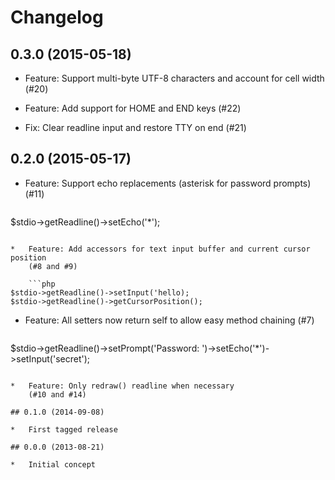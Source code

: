# Changelog

## 0.3.0 (2015-05-18)

*   Feature: Support multi-byte UTF-8 characters and account for cell width
    (#20)

*   Feature: Add support for HOME and END keys
    (#22)

*   Fix: Clear readline input and restore TTY on end
    (#21)

## 0.2.0 (2015-05-17)

*   Feature: Support echo replacements (asterisk for password prompts)
    (#11)

    ```php
$stdio->getReadline()->setEcho('*');
```

*   Feature: Add accessors for text input buffer and current cursor position
    (#8 and #9)

    ```php
$stdio->getReadline()->setInput('hello);
$stdio->getReadline()->getCursorPosition();
```

*   Feature: All setters now return self to allow easy method chaining
    (#7)

    ```php
$stdio->getReadline()->setPrompt('Password: ')->setEcho('*')->setInput('secret');
```

*   Feature: Only redraw() readline when necessary
    (#10 and #14)

## 0.1.0 (2014-09-08)

*   First tagged release

## 0.0.0 (2013-08-21)

*   Initial concept
